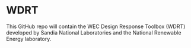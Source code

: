 # WDRT
This GitHub repo will contain the WEC Design Response Toolbox (WDRT) developed by Sandia National Laboratories and the National Renewable Energy laboratory.
